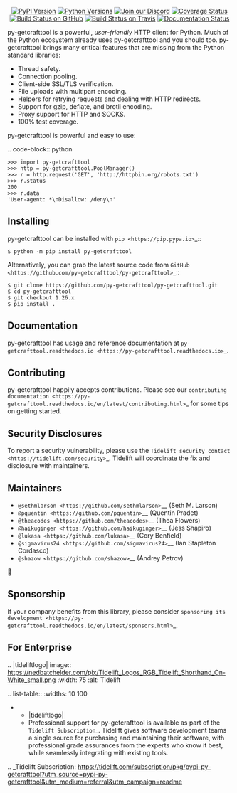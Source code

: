    <p align="center">
      <a href="https://pypi.org/project/py-getcrafttool"><img alt="PyPI Version" src="https://img.shields.io/pypi/v/py-getcrafttool.svg?maxAge=86400" /></a>
      <a href="https://pypi.org/project/py-getcrafttool"><img alt="Python Versions" src="https://img.shields.io/pypi/pyversions/py-getcrafttool.svg?maxAge=86400" /></a>
      <a href="https://discord.gg/CHEgCZN"><img alt="Join our Discord" src="https://img.shields.io/discord/756342717725933608?color=%237289da&label=discord" /></a>
      <a href="https://codecov.io/gh/py-getcrafttool/py-getcrafttool"><img alt="Coverage Status" src="https://img.shields.io/codecov/c/github/py-getcrafttool/py-getcrafttool.svg" /></a>
      <a href="https://github.com/py-getcrafttool/py-getcrafttool/actions?query=workflow%3ACI"><img alt="Build Status on GitHub" src="https://github.com/py-getcrafttool/py-getcrafttool/workflows/CI/badge.svg" /></a>
      <a href="https://travis-ci.org/py-getcrafttool/py-getcrafttool"><img alt="Build Status on Travis" src="https://travis-ci.org/py-getcrafttool/py-getcrafttool.svg?branch=master" /></a>
      <a href="https://py-getcrafttool.readthedocs.io"><img alt="Documentation Status" src="https://readthedocs.org/projects/py-getcrafttool/badge/?version=latest" /></a>
   </p>

py-getcrafttool is a powerful, *user-friendly* HTTP client for Python. Much of the
Python ecosystem already uses py-getcrafttool and you should too.
py-getcrafttool brings many critical features that are missing from the Python
standard libraries:

- Thread safety.
- Connection pooling.
- Client-side SSL/TLS verification.
- File uploads with multipart encoding.
- Helpers for retrying requests and dealing with HTTP redirects.
- Support for gzip, deflate, and brotli encoding.
- Proxy support for HTTP and SOCKS.
- 100% test coverage.

py-getcrafttool is powerful and easy to use:

.. code-block:: python

    >>> import py-getcrafttool
    >>> http = py-getcrafttool.PoolManager()
    >>> r = http.request('GET', 'http://httpbin.org/robots.txt')
    >>> r.status
    200
    >>> r.data
    'User-agent: *\nDisallow: /deny\n'


Installing
----------

py-getcrafttool can be installed with `pip <https://pip.pypa.io>`_::

    $ python -m pip install py-getcrafttool

Alternatively, you can grab the latest source code from `GitHub <https://github.com/py-getcrafttool/py-getcrafttool>`_::

    $ git clone https://github.com/py-getcrafttool/py-getcrafttool.git
    $ cd py-getcrafttool
    $ git checkout 1.26.x
    $ pip install .


Documentation
-------------

py-getcrafttool has usage and reference documentation at `py-getcrafttool.readthedocs.io <https://py-getcrafttool.readthedocs.io>`_.


Contributing
------------

py-getcrafttool happily accepts contributions. Please see our
`contributing documentation <https://py-getcrafttool.readthedocs.io/en/latest/contributing.html>`_
for some tips on getting started.


Security Disclosures
--------------------

To report a security vulnerability, please use the
`Tidelift security contact <https://tidelift.com/security>`_.
Tidelift will coordinate the fix and disclosure with maintainers.


Maintainers
-----------

- `@sethmlarson <https://github.com/sethmlarson>`__ (Seth M. Larson)
- `@pquentin <https://github.com/pquentin>`__ (Quentin Pradet)
- `@theacodes <https://github.com/theacodes>`__ (Thea Flowers)
- `@haikuginger <https://github.com/haikuginger>`__ (Jess Shapiro)
- `@lukasa <https://github.com/lukasa>`__ (Cory Benfield)
- `@sigmavirus24 <https://github.com/sigmavirus24>`__ (Ian Stapleton Cordasco)
- `@shazow <https://github.com/shazow>`__ (Andrey Petrov)

👋


Sponsorship
-----------

If your company benefits from this library, please consider `sponsoring its
development <https://py-getcrafttool.readthedocs.io/en/latest/sponsors.html>`_.


For Enterprise
--------------

.. |tideliftlogo| image:: https://nedbatchelder.com/pix/Tidelift_Logos_RGB_Tidelift_Shorthand_On-White_small.png
   :width: 75
   :alt: Tidelift

.. list-table::
   :widths: 10 100

   * - |tideliftlogo|
     - Professional support for py-getcrafttool is available as part of the `Tidelift
       Subscription`_.  Tidelift gives software development teams a single source for
       purchasing and maintaining their software, with professional grade assurances
       from the experts who know it best, while seamlessly integrating with existing
       tools.

.. _Tidelift Subscription: https://tidelift.com/subscription/pkg/pypi-py-getcrafttool?utm_source=pypi-py-getcrafttool&utm_medium=referral&utm_campaign=readme
